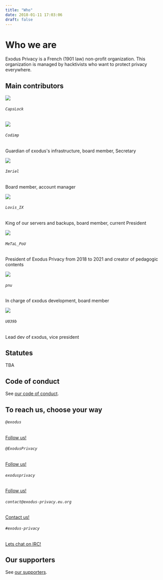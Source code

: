 ```yaml
---
title: "Who"
date: 2018-01-11 17:03:06
draft: false
---
```


# Who we are

Exodus Privacy is a French (1901 law) non-profit organization. This organization is managed by hacktivists who want to protect privacy everywhere.

## Main contributors

<div class="row justify-content-md-center">
    <div class="col-md-3 mt-3 text-center">
        <img class="w-25 rounded-circle" src="/media/avatar/capslock.jpg">
        <div class="card-body">
            <h6 class="card-title"><code>CapsLock</code></h6>
            <a rel="me" href="https://toot.aquilenet.fr/@CapsLock"><i class="fab fa-2x fa-mastodon"></i></a>
            <a href="https://twitter.com/TheRealCapsLock"><i class="fab fa-2x fa-twitter"></i></a>
            <a href="https://github.com/TheCapsLock"><i class="fab fa-github fa-2x"></i></a>
        </div>
    </div>
    <div class="col-md-3 mt-3 text-center">
        <img class="w-25 rounded-circle" src="/media/avatar/codimp.jpg">
        <div class="card-body">
            <h6 class="card-title"><code>Codimp</code></h6>
            <a rel="me" href="https://social.lithio.fr/codimp"><i class="fab fa-2x fa-mastodon"></i></a>
            <a href="https://twitter.com/codeurimpulsif"><i class="fab fa-2x fa-twitter"></i></a>
            <a href="https://github.com/codeurimpulsif"><i class="fab fa-github fa-2x"></i></a>
            <p class="small">Guardian of εxodus's infrastructure, board member, Secretary</p>
        </div>
    </div>
    <div class="col-md-3 mt-3 text-center">
        <img class="w-25 rounded-circle" src="/media/avatar/imriel.png">
        <div class="card-body">
            <h6 class="card-title"><code>Imriel</code></h6>
            <a rel="me" href="https://tech.lgbt/@imriel"><i class="fab fa-2x fa-mastodon"></i></a>
            <a href="https://github.com/imrhiel"><i class="fab fa-github fa-2x"></i></a>
            <p class="small">Board member, account manager</p>
        </div>
    </div>
    <div class="col-md-3 mt-3 text-center">
        <img class="w-25 rounded-circle" src="/media/avatar/lovis_ix.png">
        <div class="card-body">
            <h6 class="card-title"><code>Lovis_IX</code></h6>
            <a rel="me" href="https://social.zdx.fr/@lovisix"><i class="fab fa-2x fa-mastodon"></i></a>
            <a href="https://github.com/jfoucry"><i class="fab fa-github fa-2x"></i></a>
            <p class="small">King of our servers and backups, board member, current President</p>
        </div>
    </div>
    <div class="col-md-3 mt-3 text-center">
        <img class="w-25 rounded-circle" src="/media/avatar/metal_pou.jpg">
        <div class="card-body">
            <h6 class="card-title"><code>MeTaL_PoU</code></h6>
            <a rel="me" href="https://pouet.chapril.org/@JulieBrillet"><i class="fab fa-2x fa-mastodon"></i></a>
            <a href="https://twitter.com/metal_pou"><i class="fab fa-2x fa-twitter"></i></a>
            <p class="small">President of Exodus Privacy from 2018 to 2021 and creator of pedagogic contents</p>
        </div>
    </div>
    <div class="col-md-3 mt-3 text-center">
        <img class="w-25 rounded-circle" src="/media/avatar/pnu.jpg">
        <div class="card-body">
            <h6 class="card-title"><code>pnu</code></h6>
            <a rel="me" href="https://pouet.chapril.org/@pnu"><i class="fab fa-2x fa-mastodon"></i></a>
            <a href="https://twitter.com/simon_pnu"><i class="fab fa-2x fa-twitter"></i></a>
            <a href="https://github.com/pnu-s"><i class="fab fa-github fa-2x"></i></a>
            <p class="small">In charge of εxodus development, board member</p>
        </div>
    </div>
    <div class="col-md-3 mt-3 text-center">
        <img class="w-25 rounded-circle" src="/media/avatar/u039b.jpg">
        <div class="card-body">
            <h6 class="card-title"><code>U039b</code></h6>
            <a rel="me" href="https://mastodon.social/@U039b"><i class="fab fa-2x fa-mastodon"></i></a>
            <a href="https://twitter.com/U039b"><i class="fab fa-2x fa-twitter"></i></a>
            <a href="https://github.com/U039b"><i class="fab fa-github fa-2x"></i></a>
            <p class="small">Lead dev of εxodus, vice president</p>
        </div>
    </div>
</div>

## Statutes

TBA

## Code of conduct

See [our code of conduct](/en/page/coc/).

## <a name="contact"></a>To reach us, choose your way

<div class="row">
    <div class="col-md-4 text-center">
        <i class="fab fa-3x fa-mastodon mt-2 ml-auto mr-auto text-primary"></i>
        <div class="card-body">
            <h6 class="card-title"><code>@exodus</code></h6>
            <a href="https://framapiaf.org/@exodus" class="btn btn-sm btn-primary">Follow us!</a>
        </div>
    </div>
    <div class="col-md-4 text-center">
        <i class="fab fa-3x fa-twitter mt-2 ml-auto mr-auto text-primary"></i>
        <div class="card-body">
            <h6 class="card-title"><code>@ExodusPrivacy</code></h6>
            <a href="https://twitter.com/ExodusPrivacy" class="btn btn-sm btn-primary">Follow us!</a>
        </div>
    </div>
    <div class="col-md-4 text-center">
        <i class="fab fa-3x fa-facebook-square mt-2 ml-auto mr-auto text-primary"></i>
        <div class="card-body">
            <h6 class="card-title"><code>exodusprivacy</code></h6>
            <a href="https://facebook.com/exodusprivacy" class="btn btn-sm btn-primary">Follow us!</a>
        </div>
    </div>
</div>

<div class="row justify-content-md-center">
    <div class="col-md-4 text-center">
        <i class="fa fa-3x fa-envelope mt-2 ml-auto mr-auto text-primary"></i>
        <div class="card-body">
            <h6 class="card-title"><code>contact@exodus-privacy.eu.org</code></h6>
            <a href="mailto:contact@exodus-privacy.eu.org" class="btn btn-sm btn-primary">Contact us!</a>
        </div>
    </div>
    <div class="col-md-4 text-center">
        <i class="fa fa-3x fa-comments mt-2 ml-auto mr-auto text-primary"></i>
        <div class="card-body">
            <h6 class="card-title"><code>#exodus-privacy</code></h6>
            <a href="https://web.libera.chat/?nick=webguest?#exodus-privacy" class="btn btn-sm btn-primary">Lets chat on IRC!</a>
        </div>
    </div>
</div>

## Our supporters

See [our supporters](/en/page/supporters/).
